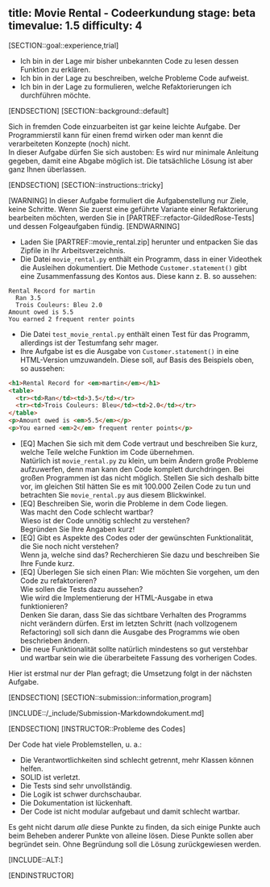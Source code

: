 title: Movie Rental - Codeerkundung
stage: beta
timevalue: 1.5
difficulty: 4
---

[SECTION::goal::experience,trial]

- Ich bin in der Lage mir bisher unbekannten Code zu lesen dessen Funktion zu erklären.
- Ich bin in der Lage zu beschreiben, welche Probleme Code aufweist.
- Ich bin in der Lage zu formulieren, welche Refaktorierungen ich durchführen möchte.

[ENDSECTION]
[SECTION::background::default]

Sich in fremden Code einzuarbeiten ist gar keine leichte Aufgabe. 
Der Programmierstil kann für einen fremd wirken oder man kennt die verarbeiteten Konzepte (noch) 
nicht.  
In dieser Aufgabe dürfen Sie sich austoben: Es wird nur minimale Anleitung gegeben, damit eine 
Abgabe möglich ist. 
Die tatsächliche Lösung ist aber ganz Ihnen überlassen.

[ENDSECTION]
[SECTION::instructions::tricky]

[WARNING]
In dieser Aufgabe formuliert die Aufgabenstellung nur Ziele, keine Schritte.
Wenn Sie zuerst eine geführte Variante einer Refaktorierung bearbeiten möchten, werden Sie in 
[PARTREF::refactor-GildedRose-Tests] und dessen Folgeaufgaben fündig.
[ENDWARNING]


- Laden Sie [PARTREF::movie_rental.zip] herunter und entpacken Sie das Zipfile in Ihr 
  Arbeitsverzeichnis.
- Die Datei `movie_rental.py` enthält ein Programm, dass in einer Videothek die Ausleihen 
  dokumentiert.
  Die Methode `Customer.statement()` gibt eine Zusammenfassung des Kontos aus. 
  Diese kann z. B. so aussehen:

```console
Rental Record for martin
  Ran 3.5
  Trois Couleurs: Bleu 2.0
Amount owed is 5.5
You earned 2 frequent renter points
```

- Die Datei `test_movie_rental.py` enthält einen Test für das Programm, allerdings ist der 
  Testumfang sehr mager.
- Ihre Aufgabe ist es die Ausgabe von `Customer.statement()` in eine HTML-Version umzuwandeln.
  Diese soll, auf Basis des Beispiels oben, so aussehen:

```html
<h1>Rental Record for <em>martin</em></h1>
<table>
  <tr><td>Ran</td><td>3.5</td></tr>
  <tr><td>Trois Couleurs: Bleu</td><td>2.0</td></tr>
</table>
<p>Amount owed is <em>5.5</em></p>
<p>You earned <em>2</em> frequent renter points</p>
```


- [EQ] Machen Sie sich mit dem Code vertraut und beschreiben Sie kurz, welche Teile welche Funktion 
  im Code übernehmen.  
  Natürlich ist `movie_rental.py` zu klein, um beim Ändern große Probleme aufzuwerfen, denn man kann
  den Code komplett durchdringen. Bei großen Programmen ist das nicht möglich.
  Stellen Sie sich deshalb bitte vor, im gleichen Stil hätten Sie es mit 100.000 Zeilen Code zu tun
  und betrachten Sie `movie_rental.py` aus diesem Blickwinkel.
- [EQ] Beschreiben Sie, worin die Probleme in dem Code liegen.  
  Was macht den Code schlecht wartbar?  
  Wieso ist der Code unnötig schlecht zu verstehen?  
  Begründen Sie Ihre Angaben kurz!
- [EQ] Gibt es Aspekte des Codes oder der gewünschten Funktionalität, die Sie noch nicht 
  verstehen?  
  Wenn ja, welche sind das? Recherchieren Sie dazu und beschreiben Sie Ihre Funde kurz.
- [EQ] Überlegen Sie sich einen Plan: Wie möchten Sie vorgehen, um den Code zu refaktorieren?  
  Wie sollen die Tests dazu aussehen?  
  Wie wird die Implementierung der HTML-Ausgabe in etwa funktionieren?  
  Denken Sie daran, dass Sie das sichtbare Verhalten des Programms nicht verändern 
  dürfen.
  Erst im letzten Schritt (nach vollzogenem Refactoring) soll sich dann die Ausgabe des Programms
  wie oben beschrieben ändern.
- Die neue Funktionalität sollte natürlich mindestens so gut verstehbar und wartbar sein
  wie die überarbeitete Fassung des vorherigen Codes.

Hier ist erstmal nur der Plan gefragt; die Umsetzung folgt in der nächsten Aufgabe.

[ENDSECTION]
[SECTION::submission::information,program]

[INCLUDE::/_include/Submission-Markdowndokument.md]

[ENDSECTION]
[INSTRUCTOR::Probleme des Codes]

Der Code hat viele Problemstellen, u. a.:

- Die Verantwortlichkeiten sind schlecht getrennt, mehr Klassen können helfen.
- SOLID ist verletzt.
- Die Tests sind sehr unvollständig.
- Die Logik ist schwer durchschaubar.
- Die Dokumentation ist lückenhaft.
- Der Code ist nicht modular aufgebaut und damit schlecht wartbar.

Es geht nicht darum _alle_ diese Punkte zu finden, da sich einige Punkte auch beim Beheben 
anderer Punkte von alleine lösen. 
Diese Punkte sollen aber begründet sein. Ohne Begründung soll die Lösung zurückgewiesen werden.

[INCLUDE::ALT:]

[ENDINSTRUCTOR]
